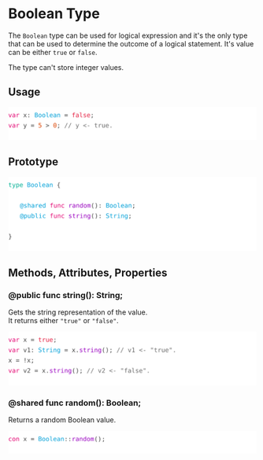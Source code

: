 
# Boolean Type

The `Boolean` type can be used for logical expression and
it's the only type that can be used to determine
the outcome of a logical statement.
It's value can be either `true` or `false`.

The type can't store integer values.

## Usage

![Usage](Resources/01.svg)

## Prototype

![Prototype](Resources/02.svg)

## Methods, Attributes, Properties

### @public func string(): String;

Gets the string representation of the value.\
It returns either `"true"` or `"false"`.

![string](Resources/03.svg)

### @shared func random(): Boolean;

Returns a random Boolean value.

![random](Resources/04.svg)
